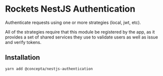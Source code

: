 # Rockets NestJS Authentication

Authenticate requests using one or more strategies (local, jwt, etc).

All of the strategies require that this module be registered by the app, as it provides a set of shared services
they use to validate users as well as issue and verify tokens.

## Installation

`yarn add @concepta/nestjs-authentication`

